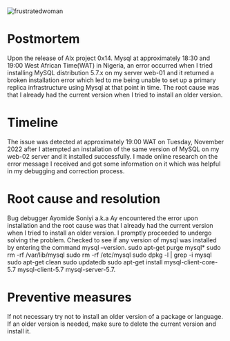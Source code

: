 ###

![frustratedwoman](https://user-images.githubusercontent.com/101446360/205510911-b7cac3ab-f1c2-48b9-a718-65f5b78171d2.jpg)

# Postmortem
Upon the release of Alx project 0x14. Mysql at approximately 18:30 and 19:00 West African Time(WAT) in Nigeria, an error occurred when I tried installing MySQL distribution 5.7.x on my server  web-01 and it returned a broken installation error which led to me being unable to set up a primary replica infrastructure using Mysql at that point in time.  The root cause was that I already had the current version when I tried to install an older version.
# Timeline
The issue was detected at approximately 19:00 WAT on Tuesday, November 2022 after I attempted an installation of the same version of MySQL on my web-02 server and it installed successfully. I made online research on the error message I received and got some information on it which was helpful in my debugging and correction process.
# Root cause and resolution
Bug debugger Ayomide Soniyi a.k.a Ay encountered the error upon installation and the root cause was that I already had the current version when I tried to install an older version. I promptly proceeded to undergo solving the problem.
Checked to see if any version of mysql was installed by entering the command mysql –version.
sudo apt-get purge mysql\*
sudo rm -rf /var/lib/mysql
sudo rm -rf /etc/mysql
sudo dpkg -l | grep -i mysql
sudo apt-get clean
sudo updatedb
sudo apt-get install mysql-client-core-5.7 mysql-client-5.7 mysql-server-5.7.
# Preventive measures
If not necessary try not to install an older version of a package or language.
If an older version is needed, make sure to delete the current version and install it. 
